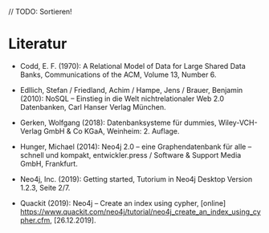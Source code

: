 // TODO: Sortieren!
# Literatur

* Codd, E. F. (1970): A Relational Model of Data for
Large Shared Data Banks, Communications of the ACM, Volume 13, Number 6.

* Edllich, Stefan / Friedland, Achim / Hampe, Jens / Brauer, Benjamin (2010): NoSQL – Einstieg in die Welt nichtrelationaler Web 2.0 Datenbanken, Carl Hanser Verlag München.

* Gerken, Wolfgang (2018): Datenbanksysteme für dummies, Wiley-VCH-Verlag GmbH & Co KGaA, Weinheim: 2. Auflage.

* Hunger, Michael (2014): Neo4j 2.0 – eine Graphendatenbank für alle – schnell und kompakt, entwickler.press / Software & Support Media GmbH, Frankfurt.

* Neo4j, Inc. (2019): Getting started, Tutorium in Neo4j Desktop Version 1.2.3, Seite 2/7.

* Quackit (2019): Neo4j – Create an index using cypher, [online] https://www.quackit.com/neo4j/tutorial/neo4j_create_an_index_using_cypher.cfm, [26.12.2019].
